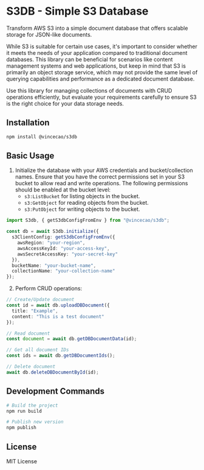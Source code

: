 

# S3DB - Simple S3 Database

Transform AWS S3 into a simple document database that offers scalable storage for JSON-like documents. 

While S3 is suitable for certain use cases, it's important to consider whether it meets the needs of your application compared to traditional document databases. This library can be beneficial for scenarios like content management systems and web applications, but keep in mind that S3 is primarily an object storage service, which may not provide the same level of querying capabilities and performance as a dedicated document database. 

Use this library for managing collections of documents with CRUD operations efficiently, but evaluate your requirements carefully to ensure S3 is the right choice for your data storage needs.

## Installation

```bash
npm install @vincecao/s3db
```

## Basic Usage

1. Initialize the database with your AWS credentials and bucket/collection names. Ensure that you have the correct permissions set in your S3 bucket to allow read and write operations. The following permissions should be enabled at the bucket level:
   - `s3:ListBucket` for listing objects in the bucket.
   - `s3:GetObject` for reading objects from the bucket.
   - `s3:PutObject` for writing objects to the bucket.

```typescript
import S3db, { getS3dbConfigFromEnv } from "@vincecao/s3db";

const db = await S3db.initialize({
  s3ClientConfig: getS3dbConfigFromEnv({
    awsRegion: "your-region",
    awsAccessKeyId: "your-access-key",
    awsSecretAccessKey: "your-secret-key"
  }),
  bucketName: "your-bucket-name",
  collectionName: "your-collection-name"
});
```

2. Perform CRUD operations:

```typescript
// Create/Update document
const id = await db.uploadDBDocument({
  title: "Example",
  content: "This is a test document"
});

// Read document
const document = await db.getDBDocumentData(id);

// Get all document IDs
const ids = await db.getDBDocumentIds();

// Delete document
await db.deleteDBDocumentById(id);
```

## Development Commands

```bash
# Build the project
npm run build

# Publish new version
npm publish
```

## License

MIT License
